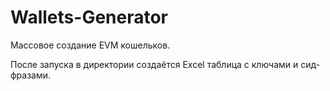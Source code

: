 # Wallets-Generator
Массовое создание EVM кошельков.

После запуска в директории создаётся Excel таблица с ключами и сид-фразами. 
